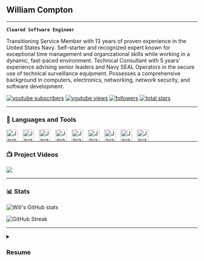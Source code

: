 ## William Compton

---

**`Cleared Software Engineer`**

Transitioning Service Member with 13 years of proven experience in the United States Navy. Self-starter and recognized expert known for exceptional time management and organizational skills while working in a dynamic, fast-paced environment. Technical Consultant with 5 years’ experience advising senior leaders and Navy SEAL Operators in the secure use of technical surveillance equipment. Possesses a comprehensive background in computers, electronics, networking, network security, and software development.

<p align="left">
      <a href="https://www.youtube.com/channel/UCeumsBHIMbiRWkzD_-8rywQ?sub_confirmation=1">
         <img alt="youtube subscribers" title="Subscribe to my YouTube channel" src="https://custom-icon-badges.demolab.com/youtube/channel/subscribers/UCeumsBHIMbiRWkzD_-8rywQ?color=%23E05D44&label=SUBSCRIBE&logo=video&logoColor=white&style=for-the-badge&labelColor=CE4630"/></a> 
      <a href="https://www.youtube.com/channel/UCeumsBHIMbiRWkzD_-8rywQ">
         <img alt="youtube views" title="YouTube views" src="https://custom-icon-badges.demolab.com/youtube/channel/views/UCeumsBHIMbiRWkzD_-8rywQ?color=%23E1AD0E&logo=eye&logoColor=white&style=for-the-badge&labelColor=C79600"/></a> 
      <a href="https://github.com/william-compton?tab=followers">
         <img alt="followers" title="Follow me on Github" src="https://custom-icon-badges.demolab.com/github/followers/william-compton?color=236ad3&labelColor=1155ba&style=for-the-badge&logo=person-add&label=Follow&logoColor=white"/></a>
      <a href="https://github.com/william-compton?tab=repositories&sort=stargazers">
         <img alt="total stars" title="Total stars on GitHub" src="https://custom-icon-badges.demolab.com/github/stars/william-compton?color=55960c&style=for-the-badge&labelColor=488207&logo=star"/></a>
</p>

---

### 🧰 Languages and Tools

<img align="left" alt="Java" width="30px" style="padding-right:10px;" src="https://cdn.jsdelivr.net/gh/devicons/devicon/icons/java/java-original.svg"/>
<img align="left" alt="Java" width="30px" style="padding-right:10px;" src="https://cdn.jsdelivr.net/gh/devicons/devicon/icons/git/git-original.svg" />
<img align="left" alt="Java" width="30px" style="padding-right:10px;" src="https://cdn.jsdelivr.net/gh/devicons/devicon/icons/linux/linux-original.svg" />
<img align="left" alt="Java" width="30px" style="padding-right:10px;" src="https://cdn.jsdelivr.net/gh/devicons/devicon/icons/html5/html5-plain.svg" />
<img align="left" alt="Java" width="30px" style="padding-right:10px;" src="https://cdn.jsdelivr.net/gh/devicons/devicon/icons/css3/css3-plain.svg" />
<img align="left" alt="Java" width="30px" style="padding-right:10px;" src="https://cdn.jsdelivr.net/gh/devicons/devicon/icons/javascript/javascript-plain.svg" />
<img align="left" alt="Java" width="30px" style="padding-right:10px;" src="https://cdn.jsdelivr.net/gh/devicons/devicon/icons/react/react-original.svg" />
<img align="left" alt="Java" width="30px" style="padding-right:10px;" src="https://cdn.jsdelivr.net/gh/devicons/devicon/icons/nodejs/nodejs-original.svg" />
<img align="left" alt="Java" width="30px" style="padding-right:10px;" src="https://cdn.jsdelivr.net/gh/devicons/devicon/icons/python/python-plain.svg" />
<br />

---

### 📺 Project Videos

<!-- BEGIN YOUTUBE-CARDS -->

<!-- END YOUTUBE-CARDS -->

[<img src="https://custom-icon-badges.demolab.com/badge/-Subscribe%20For%20More-red?style=for-the-badge&logo=video&logoColor=white"/>](https://www.youtube.com/channel/UCeumsBHIMbiRWkzD_-8rywQ?sub_confirmation=1)

---

### 📊 Stats

![Will's GitHub stats](https://github-readme-stats.vercel.app/api?username=william-compton&show_icons=true&theme=gruvbox)

![GitHub Streak](https://streak-stats.demolab.com?user=william-compton&theme=gruvbox&border_radius=4.5)

---

<details>
 <summary><h3>Resume</h3></summary>
<h4>WILLIAM A. COMPTON</h4>
<div>williamacompton1@gmail.com</br>
linkedin.com/in/williamacompton</br>
github.com/william-compton</div>
#
<h4>PORTFOLIO</h4>
<div>william-compton.github.io</div>
#
<h4>PROFESSIONAL SUMMARY<h5>

<div>Transitioning Service Member with a TOP SECRET (SCI) security clearance and 13 years of proven
experience in the United States Navy. Self-starter and recognized expert known for exceptional time
management and organizational skills while working in a dynamic, fast-paced environment. Technical
Consultant with 5 years’ experience advising senior leaders and Navy SEAL Operators in the secure use
of technical surveillance equipment. Possesses a comprehensive background in computers, electronics,
networking, network security, and software development.</div>
#
<h4>RELEVANT WORK EXPERIENCE</h4>

<h5>DEFENDEDGE 2022 – present</h5>
<div>
Software Engineer Intern | Remote</br>
Builds RESTful APIs in Java and Python that serve millions of datapoints to a JavaScript/React
front-end for two SaaS products.</br>
Tech Stack: HTML, CSS, JavaScript/React, Python, Java, MySQL, AWS Lambda, AWS RDS, AWS EC2.
</div>
<h5>UNITED STATES NAVY 2009 – present</h5>
<h5>Technical Consultant</h5>
<div>
NAVAL SPECIAL WARFARE DEVELOPMENT GROUP | Virginia Beach, VA 2017 – 2022</br>
Trains and advises senior leaders and Navy SEAL Operators in the planning, coordination, and
secure use of unique, non-standard surveillance, photographic, communications, and electronics
devices supporting global operations.</br>
Supervises the use and appropriate implementation of a managed attribution VPN network for
secure data routing and processing.
</div>
<h5>Telecommunications Supervisor</h5>
<div>
NAVAL COMPUTER AND TELECOMMUNICATIONS STATION SICILY | Sigonella, Sicily 2014 – 2017</br>
Oversaw operations and maintenance of three Multi-Service Provisioning Platform trunks, 437
voice and data circuits, and 1,561 workstations.</br>
Supervised communications support to U.S., NATO, and coalition forces operating in the Africa
Command, European Command, and Central Command areas of responsibility.
</div>
<h5>Communications Technician</h5>
<div>
NAVAL MOBILE CONSTRUCTION BATTALION | Gulfport, Mississippi 2009 – 2014</br>
Operated and maintained communications systems, tactical data networks, and NMCI network
systems ensuring compliance with DoD cybersecurity policies.
</div>
#
<h4>CERTIFICATIONS</h4>
<div>
CompTIA Advanced Security Practitioner (CASP+)</br>
CompTIA Cybersecurity Analyst (CySA+)</br>
CompTIA Security+</br>
CompTIA Cloud+</br>
CompTIA Linux+</br>
EC-Council Certified Ethical Hacker (CEH)
</div>
#
<h4>TECHNICAL SKILLS</h4>
<div>
Mac OS / Microsoft Windows / Linux</br>
Java / Python / HTML / CSS / JavaScript</br>
SQL / Django / React
</div>
#
<h4>QUALIFICATIONS</h4>
<div>
Department of Labor Internetworking Technician</br>
Department of Labor Computer Operator
</div>
#
<h4>EDUCATION</h4>
<div>
University of Maryland Global Campus | B.S. Computer Networks and Cybersecurity</br>
University of Maryland Global Campus | B.S. Software Development and Security (2023)</br>
Code Platoon Full Stack Software Engineering Program
</div>
